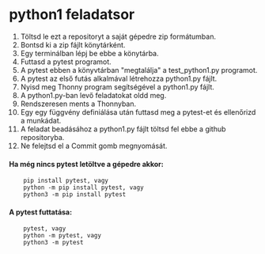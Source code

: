# python1 feladatsor

1. Töltsd le ezt a repositoryt a saját gépedre zip formátumban.
2. Bontsd ki a zip fájlt könytárként.
3. Egy terminálban lépj be ebbe a könytárba.
4. Futtasd a pytest programot.
5. A pytest ebben a könyvtárban "megtalálja" a test_python1.py programot.
6. A pytest az első futás alkalmával létrehozza python1.py fájlt.
7. Nyisd meg Thonny program segítségével a python1.py fájlt.
8. A python1.py-ban levő feladatokat oldd meg.
9. Rendszeresen ments a Thonnyban.
10. Egy egy függvény definiálása után futtasd meg a pytest-et és ellenőrizd a munkádat.
12. A feladat beadásához a python1.py fájlt töltsd fel ebbe a github repositoryba.
13. Ne felejtsd el a Commit gomb megnyomását.

#### Ha még nincs pytest letöltve a gépedre akkor:
        pip install pytest, vagy
        python -m pip install pytest, vagy
        python3 -m pip install pytest

#### A pytest futtatása:
        pytest, vagy
        python -m pytest, vagy
        python3 -m pytest
